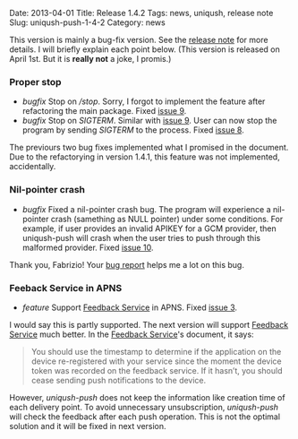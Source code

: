 Date: 2013-04-01
Title: Release 1.4.2
Tags: news, uniqush, release note
Slug: uniqush-push-1-4-2
Category: news

This version is mainly a bug-fix version. See the [release note] for more
details. I will briefly explain each point below. (This version is released on
April 1st. But it is **really not** a joke, I promis.)

### Proper stop

- *bugfix* Stop on */stop*. Sorry, I forgot to implement the feature after
  refactoring the main package. Fixed [issue 9].
- *bugfix* Stop on *SIGTERM*. Similar with [issue 9]. User can now stop the
  program by sending *SIGTERM* to the process. Fixed [issue 8]. 

The previours two bug fixes implemented what I promised in the document. Due to
the refactorying in version 1.4.1, this feature was not implemented,
accidentally.

### Nil-pointer crash

- *bugfix* Fixed a nil-pointer crash bug. The program will experience a
  nil-pointer crash (samething as NULL pointer) under some conditions. For
example, if user provides an invalid APIKEY for a GCM provider, then
uniqush-push will crash when the user tries to push through this malformed
provider. Fixed [issue 10].

Thank you, Fabrizio! Your [bug report] helps me a lot on this bug.

### Feeback Service in APNS

- *feature* Support [Feedback Service] in APNS. Fixed [issue 3].

I would say this is partly supported. The next version will support [Feedback
Service] much better. In the [Feedback Service]'s document, it says:

> You should use the timestamp to determine if the application on the device
> re-registered with your service since the moment the device token was
> recorded on the feedback service. If it hasn’t, you should cease sending push
> notifications to the device. 

However, *uniqush-push* does not keep the information like creation time of
each delivery point. To avoid unnecessary unsubscription, *uniqush-push* will
check the feedback after each push operation. This is not the optimal solution
and it will be fixed in next version.

[release note]: http://uniqush.org/release-notes/rn-uniqush-push-1-4-2.html
[Feedback Service]: http://bit.ly/Zif0VM
[issue 3]: https://github.com/uniqush/uniqush-push/issues/3
[issue 8]: https://github.com/uniqush/uniqush-push/issues/8
[issue 9]: https://github.com/uniqush/uniqush-push/issues/9
[issue 10]: https://github.com/uniqush/uniqush-push/issues/10
[bug report]: https://groups.google.com/forum/?fromgroups=#!topic/uniqush/dw5QyNkb3ro



